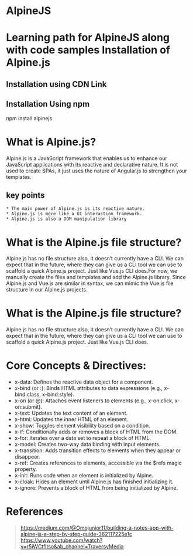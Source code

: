 # AlpineJS
Learning path for AlpineJS along with code samples
Installation of Alpine.js
==========================

  Installation using CDN Link
  ---------------------------
  <script defer src="https://cdn.jsdelivr.net/npm/alpinejs@3.13.5/dist/cdn.min.js"></script>

  Installation Using npm
  ----------------------
  npm install alpinejs

# What is Alpine.js?
  Alpine.js is a JavaScript framework that enables us to enhance our JavaScript applications with its reactive and declarative nature. It is not used to create SPAs, it just uses the nature of Angular.js to strengthen your templates.
  
  key points
  -----------
    * The main power of Alpine.js is its reactive nature.
    * Alpine.js is more like a UI interaction framework.
    * Alpine.js is also a DOM manipulation library
  
# What is the Alpine.js file structure?
  Alpine.js has no file structure also, it doesn’t currently have a CLI. We can expect that in the future, where they can give us a CLI tool we can use to scaffold a quick Alpine.js project. Just like Vue.js CLI does.For now, we manually create the files and templates and add the Alpine.js library. Since Alpine.js and Vue.js are similar in syntax, we can mimic the Vue.js file structure in our Alpine.js projects.

# What is the Alpine.js file structure?
  Alpine.js has no file structure also, it doesn’t currently have a CLI. We can expect that in the future, where they can give us a CLI tool we can use to scaffold a quick Alpine.js project. Just like Vue.js CLI does.

# Core Concepts & Directives:
* x-data: Defines the reactive data object for a component.
* x-bind (or :): Binds HTML attributes to data expressions (e.g., x-bind:class, x-bind:style).
* x-on (or @): Attaches event listeners to elements (e.g., x-on:click, x-on:submit).
* x-text: Updates the text content of an element.
* x-html: Updates the inner HTML of an element.
* x-show: Toggles element visibility based on a condition.
* x-if: Conditionally adds or removes a block of HTML from the DOM.
* x-for: Iterates over a data set to repeat a block of HTML.
* x-model: Creates two-way data binding with input elements.
* x-transition: Adds transition effects to elements when they appear or disappear.
* x-ref: Creates references to elements, accessible via the $refs magic property.
* x-init: Runs code when an element is initialized by Alpine.
* x-cloak: Hides an element until Alpine.js has finished initializing it.
* x-ignore: Prevents a block of HTML from being initialized by Alpine. 



# References
 > https://medium.com/@Omojunior11/building-a-notes-app-with-alpine-js-a-step-by-step-guide-362117225e1c
 > https://www.youtube.com/watch?v=r5iWCtfltso&ab_channel=TraversyMedia
